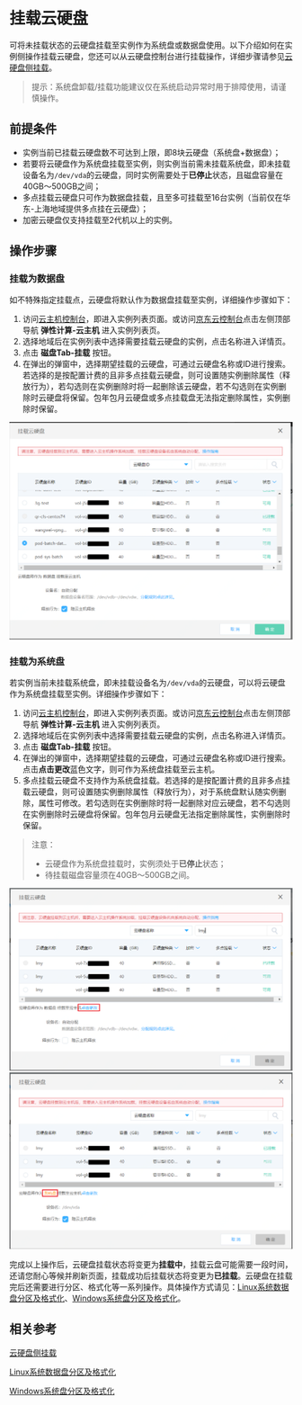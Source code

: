 # 挂载云硬盘

可将未挂载状态的云硬盘挂载至实例作为系统盘或数据盘使用。以下介绍如何在实例侧操作挂载云硬盘，您还可以从云硬盘控制台进行挂载操作，详细步骤请参见[云硬盘侧挂载](http://docs.jdcloud.com/cn/cloud-disk-service/attach-cloud-disk)。

>提示：系统盘卸载/挂载功能建议仅在系统启动异常时用于排障使用，请谨慎操作。

## 前提条件
* 实例当前已挂载云硬盘数不可达到上限，即8块云硬盘（系统盘+数据盘）；
* 若要将云硬盘作为系统盘挂载至实例，则实例当前需未挂载系统盘，即未挂载设备名为`/dev/vda`的云硬盘，同时实例需要处于**已停止**状态，且磁盘容量在40GB～500GB之间；
* 多点挂载云硬盘只可作为数据盘挂载，且至多可挂载至16台实例（当前仅在华东-上海地域提供多点挂在云硬盘）；
* 加密云硬盘仅支持挂载至2代机以上的实例。

## 操作步骤

### 挂载为数据盘

如不特殊指定挂载点，云硬盘将默认作为数据盘挂载至实例，详细操作步骤如下：

1. 访问[云主机控制台](https://cns-console.jdcloud.com/host/compute/list)，即进入实例列表页面。或访问[京东云控制台](https://console.jdcloud.com)点击左侧顶部导航 **弹性计算-云主机** 进入实例列表页。
2. 选择地域后在实例列表中选择需要挂载云硬盘的实例，点击名称进入详情页。
3. 点击 **磁盘Tab-挂载** 按钮。
4. 在弹出的弹窗中，选择期望挂载的云硬盘，可通过云硬盘名称或ID进行搜索。若选择的是按配置计费的且非多点挂载云硬盘，则可设置随实例删除属性（释放行为），若勾选则在实例删除时将一起删除该云硬盘，若不勾选则在实例删除时云硬盘将保留。包年包月云硬盘或多点挂载盘无法指定删除属性，实例删除时保留。

<div align="center"><img src="../../../../../image/vm/attachclouddisk.png" width="700"></div>


### 挂载为系统盘

若实例当前未挂载系统盘，即未挂载设备名为`/dev/vda`的云硬盘，可以将云硬盘作为系统盘挂载至实例。详细操作步骤如下：

1. 访问[云主机控制台](https://cns-console.jdcloud.com/host/compute/list)，即进入实例列表页面。或访问[京东云控制台](https://console.jdcloud.com)点击左侧顶部导航 **弹性计算-云主机** 进入实例列表页。
2. 选择地域后在实例列表中选择需要挂载云硬盘的实例，点击名称进入详情页。
3. 点击 **磁盘Tab-挂载** 按钮。
4. 在弹出的弹窗中，选择期望挂载的云硬盘，可通过云硬盘名称或ID进行搜索。点击**点击更改**蓝色文字，则可作为系统盘挂载至云主机。
5. 多点挂载云硬盘不支持作为系统盘挂载。若选择的是按配置计费的且非多点挂载云硬盘，则可设置随实例删除属性（释放行为），对于系统盘默认随实例删除，属性可修改。若勾选则在实例删除时将一起删除对应云硬盘，若不勾选则在实例删除时云硬盘将保留。包年包月云硬盘无法指定删除属性，实例删除时保留。

>注意：
>* 云硬盘作为系统盘挂载时，实例须处于**已停止**状态；
>* 待挂载磁盘容量须在40GB～500GB之间。

<div align="center"><img src="../../../../../image/vm/attachclouddisk1.png" width="700"></div>

<div align="center"><img src="../../../../../image/vm/attachclouddisk2.png" width="700"></div>

完成以上操作后，云硬盘挂载状态将变更为**挂载中**，挂载云盘可能需要一段时间，还请您耐心等候并刷新页面，挂载成功后挂载状态将变更为**已挂载**。云硬盘在挂载完后还需要进行分区、格式化等一系列操作。具体操作方式请见：[Linux系统数据盘分区及格式化](http://docs.jdcloud.com/cn/cloud-disk-service/linux-partition)、[Windows系统盘分区及格式化](http://docs.jdcloud.com/cn/cloud-disk-service/windows-partition)。


## 相关参考

[云硬盘侧挂载](http://docs.jdcloud.com/cn/cloud-disk-service/attach-cloud-disk)

[Linux系统数据盘分区及格式化](http://docs.jdcloud.com/cn/cloud-disk-service/linux-partition)

[Windows系统盘分区及格式化](http://docs.jdcloud.com/cn/cloud-disk-service/windows-partition)
